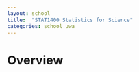 ```yaml
---
layout: school
title:  "STAT1400 Statistics for Science"
categories: school uwa
---
```


# Overview

